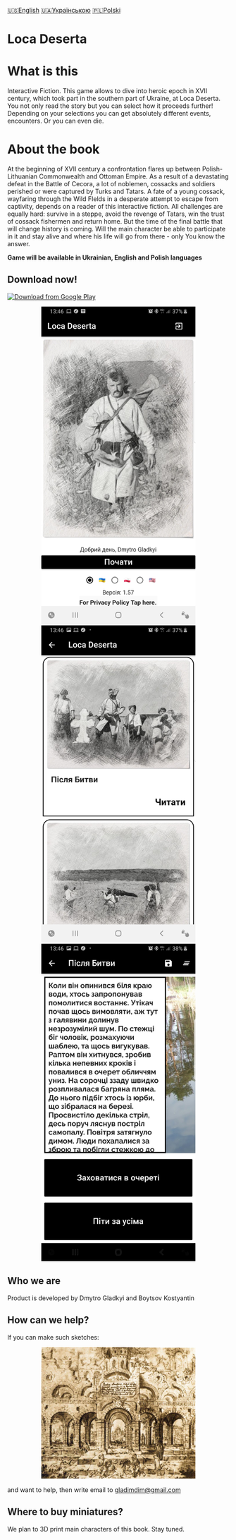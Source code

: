 [🇺🇸English](index_en.md)
[🇺🇦Українською](index.md)
[🇵🇱Polski](index_pl.md)

# Loca Deserta

# What is this

Interactive Fiction. This game allows to dive into heroic epoch in XVII century, which took part in the southern part of Ukraine, at Loca Deserta. You not only read the story but you can select how it proceeds further! Depending on your selections you can get absolutely different events, encounters. Or you can even die.


# About the book

At the beginning of XVII century a confrontation flares up between Polish-Lithuanian Commonwealth and Ottoman Empire. As a result of a devastating defeat in the Battle of Cecora, a lot of noblemen, cossacks and soldiers perished or were captured by Turks and Tatars. A fate of a young cossack, wayfaring through the Wild FIelds in a desperate attempt to escape from captivity, depends on a reader of this interactive fiction. All challenges are equally hard: survive in a steppe, avoid the revenge of Tatars, win the trust of cossack fishermen and return home. But the time of the final battle that will change history is coming. Will the main character be able to participate in it and stay alive and where his life will go from there - only You know the answer.

**Game will be available in Ukrainian, English and Polish languages**

## Download now!

[![Download from Google Play](https://play.google.com/intl/en_us/badges/images/generic/ua_badge_web_generic.png)](https://play.google.com/store/apps/details?id=gladimdim.locadeserta)

<p align="center">
  <img src="images/login_page.jpg" width="350">
  <img src="images/stories_page.jpg" width="350">
  <img src="images/passage_page.jpg" width="350">
</p>


## Who we are

Product is developed by Dmytro Gladkyi and Boytsov Kostyantin

## How can we help?

If you can make such sketches: 

<p align="center">
  <img src="Vesterfeld_example.jpg" width="350">
</p>

and want to help, then write email to gladimdim@gmail.com

## Where to buy miniatures?

We plan to 3D print main characters of this book. Stay tuned.

